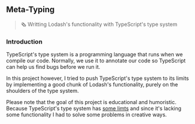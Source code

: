 ## Meta-Typing

> 🗞 Writting Lodash's functionality with TypeScript's type system

### Introduction

TypeScript's type system is a programming language that runs when we compile our code. Normally, we use it to annotate our code so TypeScript can help us find bugs before we run it.

In this project however, I tried to push TypeScript's type system to its limits by implementing a good chunk of Lodash's functionality, purely on the shoulders of the type system.

Please note that the goal of this project is educational and humoristic. Because TypeScript's type system has [some limts](https://github.com/microsoft/TypeScript/issues/28663) and since it's lacking some functionality I had to solve some problems in creative ways. 
